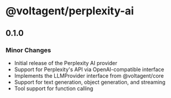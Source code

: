 # @voltagent/perplexity-ai

## 0.1.0

### Minor Changes

- Initial release of the Perplexity AI provider
- Support for Perplexity's API via OpenAI-compatible interface
- Implements the LLMProvider interface from @voltagent/core
- Support for text generation, object generation, and streaming
- Tool support for function calling

